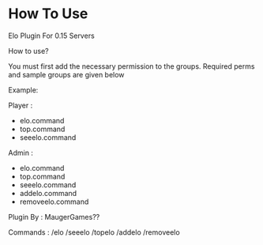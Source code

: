 # How To Use
Elo Plugin For 0.15 Servers

How to use?

You must first add the necessary permission to the groups.
Required perms and sample groups are given below

Example:

Player :
- elo.command
- top.command
- seeelo.command

Admin : 
- elo.command
- top.command
- seeelo.command
- addelo.command
- removeelo.command

Plugin By : MaugerGames??

Commands :
/elo
/seeelo
/topelo
/addelo
/removeelo
